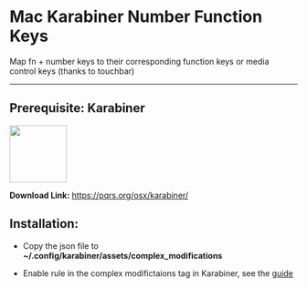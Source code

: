 # Mac Karabiner Number Function Keys

Map fn + number keys to their corresponding function keys or media control keys (thanks to touchbar)

---

## Prerequisite: Karabiner

<img src="https://karabiner-elements.pqrs.org/images/logo.png" width="100" height="100">

**Download Link:** <https://pqrs.org/osx/karabiner/>

## Installation:

- Copy the json file to **~/.config/karabiner/assets/complex_modifications**

- Enable rule in the complex modifictaions tag in Karabiner, see the [guide](https://karabiner-elements.pqrs.org/docs/manual/configuration/configure-complex-modifications/)
